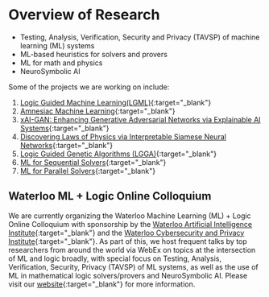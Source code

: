 # Overview of Research
- Testing, Analysis, Verification, Security and Privacy (TAVSP) of machine learning (ML) systems
- ML-based heuristics for solvers and provers
- ML for math and physics
- NeuroSymbolic AI

Some of the projects we are working on include:
1. [Logic Guided Machine Learning(LGML)](https://ml-logic-seminar.github.io/ml_logic_website/lgml.html){:target="_blank"}
2. [Amnesiac Machine Learning](https://ml-logic-seminar.github.io/ml_logic_website/amnesiac.html){:target="_blank"}
3. [xAI-GAN: Enhancing Generative Adversarial Networks via Explainable AI Systems](https://ml-logic-seminar.github.io/ml_logic_website/xAIGAN.html){:target="_blank"}
4. [Discovering Laws of Physics via Interpretable Siamese Neural Networks](https://ml-logic-seminar.github.io/ml_logic_website/siamese.html){:target="_blank"}
5. [Logic Guided Genetic Algorithms (LGGA)](https://dhananjayashok.github.io/LGGA/){:target="_blank"}
6. [ML for Sequential Solvers](https://sites.google.com/a/gsd.uwaterloo.ca/maplesat/){:target="_blank"}
7. [ML for Parallel Solvers](https://sites.google.com/view/crypto-sat/home?authuser=0){:target="_blank"}


## Waterloo ML + Logic Online Colloquium
We are currently organizing the Waterloo Machine Learning (ML) + Logic Online Colloquium with sponsorship by the [Waterloo Artificial Intelligence Institute](https://uwaterloo.ca/artificial-intelligence-institute/){:target="_blank"} and the [Waterloo Cybersecurity and Privacy Institute](https://uwaterloo.ca/cybersecurity-privacy-institute/){:target="_blank"}. As part of this, we host frequent talks by top researchers from around the world via WebEx on topics at the intersection of ML and logic broadly, with special focus on Testing, Analysis, Verification, Security, Privacy (TAVSP) of ML systems, as well as the use of ML in mathematical logic solvers/provers and NeuroSymbolic AI. Please visit our [website](https://ml-logic-seminar.github.io/){:target="_blank"} for more information.
